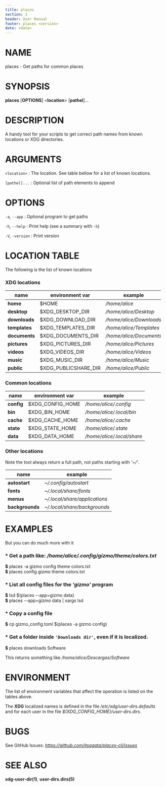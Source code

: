 ```yaml
---
title: places
section: 1
header: User Manual
footer: places <version>
date: <date>
---
```


# NAME

places - Get paths for common places

# SYNOPSIS

**places** \[**OPTIONS**] <**location**> \[**pathel**]...

# DESCRIPTION
A handy tool for your scripts to get correct path names from known locations or XDG directories.


# ARGUMENTS
 `<location>`
: The  location. See table bellow for a list of known locations.


`[pathel]...`
: Optional list of path elements to append

# OPTIONS

`-a`, `--app`
: Optional program to get paths

`-h`, `--help`
: Print help (see a summary with `-h`)

`-V`, `-version`
: Print version

# LOCATION TABLE
The following is the list of known locations

### **XDG** locations

| name          | environment var      | example                 |
|---------------|----------------------|-------------------------|
| **home**      | $HOME                | _/home/alice_           |
| **desktop**   | $XDG_DESKTOP_DIR     | _/home/alice/Desktop_   |
| **downloads** | $XDG_DOWNLOAD_DIR    | _/home/alice/Downloads_ |
| **templates** | $XDG_TEMPLATES_DIR   | _/home/alice/Templates_ |
| **documents** | $XDG_DOCUMENTS_DIR   | _/home/alice/Documents_ |
| **pictures**  | $XDG_PICTURES_DIR    | _/home/alice/Pictures_  |
| **videos**    | $XDG_VIDEOS_DIR      | _/home/alice/Videos_    |
| **music**     | $XDG_MUSIC_DIR       | _/home/alice/Music_     |
| **public**    | $XDG_PUBLICSHARE_DIR | _/home/alice/Public_    |

### Common locations


| name       | environment var  | example                    |
|------------|------------------|----------------------------|
| **config** | $XDG_CONFIG_HOME | _/home/alice/.config_      |
| **bin**    | $XDG_BIN_HOME    | _/home/alice/.local/bin_   |
| **cache**  | $XDG_CACHE_HOME  | _/home/alice/.cache_       |
| **state**  | $XDG_STATE_HOME  | _/home/alice/.state_       |
| **data**   | $XDG_DATA_HOME   | _/home/alice/.local/share_ |

### Other locations
Note the tool always return a full path, not paths starting with _'~/'_.

| name            | example                       |
|-----------------|-------------------------------|
| **autostart**   | _~/.config/autostart_         |
| **fonts**       | _~/.local/share/fonts_        |
| **menus**       | _~/.local/share/applications_ |
| **backgrounds** | _~/.local/share/backgrounds_  |


# EXAMPLES

But you can do much more with it

### * Get a path like: _/home/alice/.config/gizmo/theme/colors.txt_
   **\$** places -a gizmo config theme colors.txt \
   **\$** places config gizmo theme colors.txt

### * List all config files for the _'gizmo'_ program

   **\$** lsd $(places --app=gizmo data) \
   **\$** places --app=gizmo data | xargs lsd

### * Copy a config file
   **\$** cp gizmo_config.toml $(places -a gizmo config)


### * Get a folder inside `'Downloads dir'`, even if it is localized.
   **\$** places downloads Software

   This returns something like _/home/alice/Descargas/Software_


# ENVIRONMENT
The list of environment variables that affect the operation is listed on the tables above.

The **XDG** localized names is defined in the file _/etc/xdg/user-dirs.defaults_ and for each user
in the file _$(XDG_CONFIG_HOME)/user-dirs.dirs_.


# BUGS

See GitHub Issues: _https://github.com/jtsagata/places-cli/issues_

# SEE ALSO
**xdg-user-dir(1)**, **user-dirs.dirs(5)**
